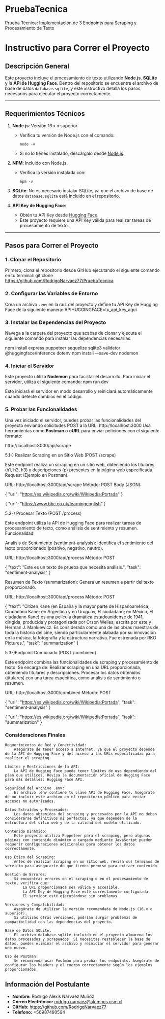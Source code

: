 # PruebaTecnica
Prueba Técnica: Implementación de 3 Endpoints para Scraping y Procesamiento de Texto

# Instructivo para Correr el Proyecto

## Descripción General
Este proyecto incluye el procesamiento de texto utilizando **Node.js**, **SQLite** y la **API de Hugging Face**. Dentro del repositorio se encuentra el archivo de base de datos `database.sqlite`, y este instructivo detalla los pasos necesarios para ejecutar el proyecto correctamente.

---

## Requerimientos Técnicos

1. **Node.js**: Versión 16.x o superior.
   - Verifica tu versión de Node.js con el comando:
     ```
     node -v
     ```
   - Si no lo tienes instalado, descárgalo desde [Node.js](https://nodejs.org/).

2. **NPM**: Incluido con Node.js.
   - Verifica la versión instalada con:
     ```
     npm -v
     ```

3. **SQLite**: No es necesario instalar SQLite, ya que el archivo de base de datos `database.sqlite` está incluido en el repositorio.

4. **API Key de Hugging Face**: 
   - Obtén tu API Key desde [Hugging Face](https://huggingface.co/).
   - Este proyecto requiere una API Key válida para realizar tareas de procesamiento de texto.

---

## Pasos para Correr el Proyecto

### 1. Clonar el Repositorio
Primero, clona el repositorio desde GitHub ejecutando el siguiente comando en tu terminal:
git clone <https://github.com/RodrigoNarvaez77/PruebaTecnica>


### 2. Configurar las Variables de Entorno
Crea un archivo `.env` en la raíz del proyecto y define tu API Key de Hugging Face de la siguiente manera:
APIHUGGINGFACE=tu_api_key_aqui

### 3. Instalar las Dependencias del Proyecto
Navega a la carpeta del proyecto que acabas de clonar y ejecuta el siguiente comando para instalar las dependencias necesarias:

npm install express puppeteer sequelize sqlite3 validator @huggingface/inference dotenv
npm install --save-dev nodemon


### 4. Iniciar el Servidor
Este proyecto utiliza **Nodemon** para facilitar el desarrollo. Para iniciar el servidor, utiliza el siguiente comando:
npm run dev

Esto iniciará el servidor en modo desarrollo y reiniciará automáticamente cuando detecte cambios en el código.

### 5. Probar las Funcionalidades
Una vez iniciado el servidor, puedes probar las funcionalidades del proyecto enviando solicitudes POST a la URL:
http://localhost:3000
Usa herramientas como **Postman** o **cURL** para enviar peticiones con el siguiente formato:

http://localhost:3000/api/scrape

5.1-) Realizar Scraping en un Sitio Web (POST /scrape)

Este endpoint realiza un scraping en un sitio web, obteniendo los titulares (h1, h2, h3) y descripciones (p) presentes en la página web especificada.
Request (Ejemplo en Postman).


URL: http://localhost:3000/api/scrape
Método: POST
Body (JSON):

{
  "url": "https://es.wikipedia.org/wiki/Wikipedia:Portada"
}

{
  "url": "https://www.bbc.co.uk/learningenglish"
}

5.2-) Procesar Texto (POST /process)

Este endpoint utiliza la API de Hugging Face para realizar tareas de procesamiento de texto, como análisis de sentimiento y resumen.
Funcionalidad

Análisis de Sentimiento (sentiment-analysis):
Identifica el sentimiento del texto proporcionado (positivo, negativo, neutro).

URL: http://localhost:3000/api/process
Método: POST

{
  "text": "Este es un texto de prueba que necesita análisis.",
  "task": "sentiment-analysis"
}
    

Resumen de Texto (summarization):
Genera un resumen a partir del texto proporcionado.

URL: http://localhost:3000/api/process
Método: POST

{
  "text": "Citizen Kane (en España y la mayor parte de Hispanoamérica, Ciudadano Kane; en Argentina y en Uruguay, El ciudadano; en México, El ciudadano Kane) es una película dramática estadounidense de 1941, dirigida, producida y protagonizada por Orson Welles; escrita por este y Herman J. Mankiewicz. Es considerada como una de las obras maestras de toda la historia del cine, siendo particularmente alabada por su innovación en la música, la fotografía y la estructura narrativa. Fue estrenada por RKO Pictures.",
  "task": "summarization"
}

5.3-)Endpoint Combinado (POST /combined)

Este endpoint combina las funcionalidades de scraping y procesamiento de texto. Se encarga de:
    Realizar scraping en una URL proporcionada, obteniendo titulares y descripciones.
    Procesar los datos obtenidos (titulares) con una tarea específica, como análisis de sentimiento o resumen.

URL: http://localhost:3000/combined
Método: POST

{
  "url": "https://es.wikipedia.org/wiki/Wikipedia:Portada",
  "task": "sentiment-analysis"
}

{
  "url": "https://es.wikipedia.org/wiki/Wikipedia:Portada",
  "task": "summarization"
}

### Consideraciones Finales

    Requerimientos de Red y Conectividad:
        Asegúrate de tener acceso a Internet, ya que el proyecto depende de la API de Hugging Face y del acceso a las URLs especificadas para realizar el scraping.

    Límites y Restricciones de la API:
        La API de Hugging Face puede tener límites de uso dependiendo del plan que utilices. Revisa la documentación oficial de Hugging Face para más detalles: Hugging Face API.

    Seguridad del Archivo .env:
        El archivo .env contiene tu clave API de Hugging Face. Asegúrate de no incluir este archivo en el repositorio público para evitar accesos no autorizados.

    Datos Extraídos y Procesados:
        Los datos obtenidos del scraping y procesados por la API no deben considerarse definitivos ni perfectos, ya que dependen de la estructura del sitio web y de la calidad del modelo utilizado.

    Contenido Dinámico:
        Este proyecto utiliza Puppeteer para el scraping, pero algunas páginas con contenido dinámico o cargado mediante JavaScript pueden requerir configuraciones adicionales para obtener los datos correctamente.

    Uso Ético del Scraping:
        Antes de realizar scraping en un sitio web, revisa sus términos de servicio para asegurarte de que tienes permiso para extraer contenido.

    Gestión de Errores:
        Si encuentras errores en el scraping o en el procesamiento de texto, verifica que:
            La URL proporcionada sea válida y accesible.
            La API Key de Hugging Face esté correctamente configurada.
            El servidor esté ejecutándose sin problemas.

    Versiones y Compatibilidad:
        Asegúrate de utilizar la versión recomendada de Node.js (16.x o superior).
        Si utilizas otras versiones, podrían surgir problemas de compatibilidad con las dependencias del proyecto.

    Base de Datos SQLite:
        El archivo database.sqlite incluido en el proyecto almacena los datos procesados y scrapeados. Si necesitas restablecer la base de datos, puedes eliminar el archivo y reiniciar el servidor para generar uno nuevo.

    Uso de Postman:
        Se recomienda usar Postman para probar los endpoints. Asegúrate de configurar los headers y el cuerpo correctamente según los ejemplos proporcionados.


## Información del Postulante
- **Nombre:** Rodrigo Alexis Narvaez Muñoz
- **Correo Electrónico:** rodrigo.narvaez@alumnos.usm.cl
- **GitHub:** https://github.com/RodrigoNarvaez77
- **Telefono:** +56987490564

        


